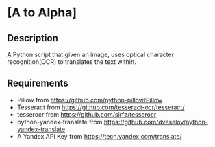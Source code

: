 [A to Alpha]
========

## Description
 
 A Python script that given an image, uses optical character recognition(OCR) to translates the text within.

## Requirements
 
 * Pillow from https://github.com/python-pillow/Pillow
 * Tesseract from https://github.com/tesseract-ocr/tesseract/
 * tesserocr from https://github.com/sirfz/tesserocr
 * python-yandex-translate from https://github.com/dveselov/python-yandex-translate
 * A Yandex API Key from https://tech.yandex.com/translate/
